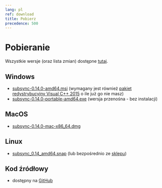 ```yaml
---
lang: pl
ref: download
title: Pobierz
precedence: 500
---
```

# Pobieranie
Wszystkie wersje (oraz lista zmian) dostępne [tutaj](https://github.com/sc0ty/subsync/releases).

## Windows
* [subsync-0.14.0-amd64.msi](https://github.com/sc0ty/subsync/releases/download/0.14/subsync-0.14.0-amd64.msi)
(wymagany jest również [pakiet redystrybucyjny Visual C++ 2015](https://www.microsoft.com/pl-PL/download/details.aspx?id=53587) o ile już go nie masz)
* [subsync-0.14.0-portable-amd64.exe](https://github.com/sc0ty/subsync/releases/download/0.14/subsync-0.14.0-portable-amd64.exe)
(wersja przenośna - bez instalacji)

## MacOS
* [subsync-0.14.0-mac-x86_64.dmg](https://github.com/sc0ty/subsync/releases/download/0.14/subsync-0.14.0-mac-x86_64.dmg)

## Linux
* [subsync_0.14_amd64.snap](https://github.com/sc0ty/subsync/releases/download/0.14/subsync_0.14_amd64.snap) (lub bezpośrednio ze [sklepu](https://snapcraft.io/subsync))

## Kod źródłowy
* dostępny na [GitHub](https://github.com/sc0ty/subsync)
